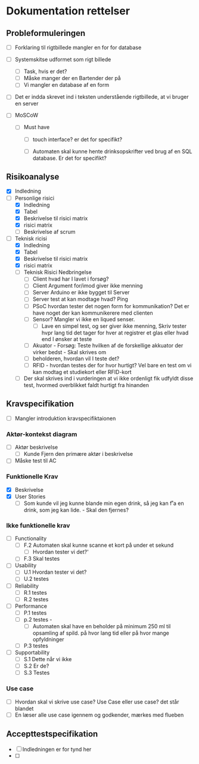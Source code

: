 # Dokumentation rettelser

## Probleformuleringen
* [ ] Forklaring til rigtbillede mangler en for for database
* [ ] Systemskitse udformet som rigt billede
  * [ ] Task, hvis er det?
  * [ ] Måske manger der en Bartender der på 
  * [ ] Vi mangler en database af en form

* [ ] Det er indda skrevet ind i teksten understående rigtbillede, at vi bruger en server

* [ ] MoSCoW
  * [ ] Must have
    * [ ] touch interface? er det for specifikt?
    * [ ] Automaten skal kunne hente drinksopskrifter ved brug af en SQL database. Er det for specifikt?


## Risikoanalyse
* [x] Indledning 
* [ ] Personlige risici
  * [x] Indledning 
  * [x] Tabel 
  * [x] Beskrivelse til risici matrix
  * [x] risici matrix
  * [ ] Beskrivelse af scrum
* [ ] Teknisk ricisi
  * [x] Indledning
  * [x] Tabel
  * [x] Beskrivelse til risici matrix
  * [x] risici matrix
  * [ ] Teknisk Risici Nedbringelse
    * [ ] Client hvad har I lavet i forsøg?
    * [ ] Client Argument for/imod giver ikke menning
    * [ ] Server Arduino er ikke bygget til Server
    * [ ] Server test at kan modtage hvad? Ping
    * [ ] PSoC hvordan tester det nogen form for kommunikation? Det er have noget der kan kommunikerere med clienten
    * [ ] Sensor? Mangler vi ikke en liqued senser. 
      * [ ] Lave en simpel test, og ser giver ikke menning, Skriv tester hvpr lang tid det tager for hver at registrer et glas eller hvad end I ønsker at teste
    * [ ] Akuator - Forsøg: Teste hvilken af de forskellige akkuator der virker bedst - Skal skrives om
    * [ ] beholderen, hvordan vil I teste det?
    * [ ] RFID - hvordan testes der for hvor hurtigt? Vel bare en test om vi kan modtag et studiekort eller RFID-kort
  * [ ] Der skal skrives ind i vurderingen at vi ikke ordenligt fik udfyldt disse test, hvormed overblikket faldt hurtigt fra hinanden

## Kravspecifikation
* [ ] Mangler introduktion kravspecifiktaionen 
### Aktør-kontekst diagram
* [ ] Aktør beskrivelse
  * [ ] Kunde Fjern den primære aktør i beskrivelse
* [ ] Måske test til AC 
### Funktionelle Krav
* [x] Beskrivelse
* [x] User Stories
  * [ ] Som kunde vil jeg kunne blande min egen drink, så jeg kan f˚a en drink, som jeg kan lide. - Skal den fjernes?

### Ikke funktionelle krav
* [ ] Functionality
  * [ ] F.2 Automaten skal kunne scanne et kort på under et sekund
    * [ ] Hvordan tester vi det?'
  * [ ] F.3 Skal testes
* [ ] Usability
  * [ ] U.1 Hvordan tester vi det?
  * [ ] U.2 testes
* [ ] Reliability
  * [ ] R.1 testes
  * [ ] R.2 testes
* [ ] Performance
  * [ ] P.1 testes
  * [ ] p.2 testes - 
    * [ ] Automaten skal have en beholder på minimum 250 ml til opsamling af spild. på hvor lang tid eller på hvor mange opfyldninger
  * [ ] P.3 testes
* [ ] Supportability
  * [ ] S.1 Dette når vi ikke
  * [ ] S.2 Er de? 
  * [ ] S.3 Testes

### Use case 
  * [ ] Hvordan skal vi skrive use case? Use Case eller use case? det står blandet
  * [ ] En læser alle use case igennem og godkender, mærkes med flueben

## Accepttestspecifikation 
* [ ] Indledningen er for tynd her
* [ ] 

